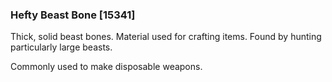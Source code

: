 ### Hefty Beast Bone [15341]

Thick, solid beast bones. Material used for crafting items. Found by hunting particularly large beasts.

Commonly used to make disposable weapons.